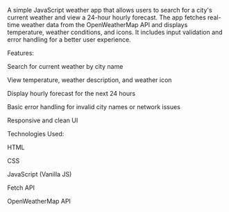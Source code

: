 A simple JavaScript weather app that allows users to search for a city's current weather and view a 24-hour hourly forecast. The app fetches real-time weather data from the OpenWeatherMap API and displays temperature, weather conditions, and icons. It includes input validation and error handling for a better user experience.

Features:

Search for current weather by city name

View temperature, weather description, and weather icon

Display hourly forecast for the next 24 hours

Basic error handling for invalid city names or network issues

Responsive and clean UI

Technologies Used:

HTML

CSS

JavaScript (Vanilla JS)

Fetch API

OpenWeatherMap API

